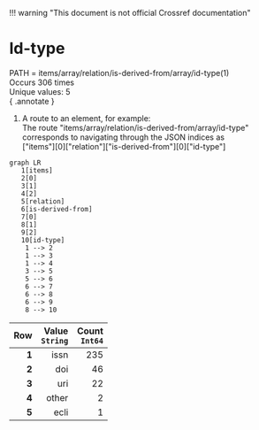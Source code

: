 !!! warning "This document is not official Crossref documentation"
# Id-type
PATH = items/array/relation/is-derived-from/array/id-type(1)  
Occurs 306 times  
Unique values: 5  
{ .annotate }

1. A route to an element, for example:  
   The route "items/array/relation/is-derived-from/array/id-type" corresponds to navigating through the JSON indices as  
   ["items"][0]["relation"]["is-derived-from"][0]["id-type"]  

```mermaid
graph LR
   1[items]
   2[0]
   3[1]
   4[2]
   5[relation]
   6[is-derived-from]
   7[0]
   8[1]
   9[2]
   10[id-type]
    1 --> 2
    1 --> 3
    1 --> 4
    3 --> 5
    5 --> 6
    6 --> 7
    6 --> 8
    6 --> 9
    8 --> 10
```

| **Row** | **Value**<br>`String` | **Count**<br>`Int64` |
|--------:|----------------------:|---------------------:|
| **1**   | issn                  | 235                  |
| **2**   | doi                   | 46                   |
| **3**   | uri                   | 22                   |
| **4**   | other                 | 2                    |
| **5**   | ecli                  | 1                    |

